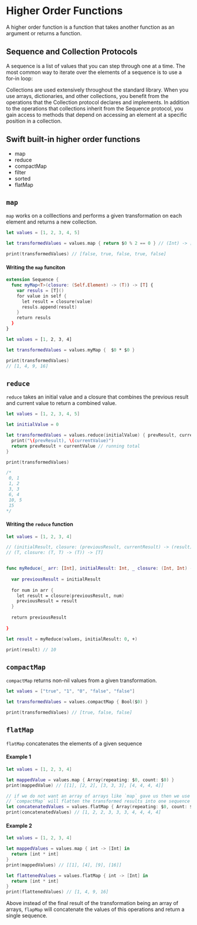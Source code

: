 # Higher Order Functions

A higher order function is a function that takes another function as an argument or returns a function. 

## Sequence and Collection Protocols 

A sequence is a list of values that you can step through one at a time. The most common way to iterate over the elements of a sequence is to use a for-in loop:

Collections are used extensively throughout the standard library. When you use arrays, dictionaries, and other collections, you benefit from the operations that the Collection protocol declares and implements. In addition to the operations that collections inherit from the Sequence protocol, you gain access to methods that depend on accessing an element at a specific position in a collection.

## Swift built-in higher order functions 

* map 
* reduce 
* compactMap 
* filter
* sorted 
* flatMap

## `map`

`map` works on a colllections and performs a given transformation on each element and returns a new collection. 

```swift
let values = [1, 2, 3, 4, 5]

let transformedValues = values.map { return $0 % 2 == 0 } // (Int) -> [T]

print(transformedValues) // [false, true, false, true, false]
```

#### Writing the `map` funciton 

```swift
extension Sequence {
  func myMap<T>(closure: (Self.Element) -> (T)) -> [T] {
    var resuls = [T]()
    for value in self {
      let result = closure(value)
      resuls.append(result)
    }
    return resuls
  }
}

let values = [1, 2, 3, 4]

let transformedValues = values.myMap {  $0 * $0 }

print(transformedValues)
// [1, 4, 9, 16]
```

## `reduce`

`reduce` takes an initial value and a closure that combines the previous result and current value to return a combined value. 

```swift 
let values = [1, 2, 3, 4, 5]

let initialValue = 0

let transformedValues = values.reduce(initialValue) { prevResult, currentValue in
  print("\(prevResult), \(currentValue)")
  return prevResult + currentValue // running total
}

print(transformedValues)

/*
 0, 1
 1, 2
 3, 3
 6, 4
 10, 5
 15
*/
```

#### Writing the `reduce` function 

```swift 
let values = [1, 2, 3, 4]

// (initialResult, closure: (previousResult, currentResult) -> (result))
// (T, closure: (T, T) -> (T)) -> [T]


func myReduce(_ arr: [Int], initialResult: Int, _ closure: (Int, Int) -> (Int)) -> Int {
    
  var previousResult = initialResult
  
  for num in arr {
    let result = closure(previousResult, num)
    previousResult = result
  }
  
  return previousResult
  
}

let result = myReduce(values, initialResult: 0, +)

print(result) // 10
```


## `compactMap`

`compactMap` returns non-nil values from a given transformation. 

```swift
let values = ["true", "1", "0", "false", "false"]

let transformedValues = values.compactMap { Bool($0) }

print(transformedValues) // [true, false, false]
```

## `flatMap`

`flatMap` concatenates the elements of a given sequence 

#### Example 1

```swift 
let values = [1, 2, 3, 4]

let mappedValue = values.map { Array(repeating: $0, count: $0) }
print(mappedValue) // [[1], [2, 2], [3, 3, 3], [4, 4, 4, 4]]

// if we do not want an array of arrays like `map` gave us then we use `compactMap` as below
// `compactMap` will flatten the transformed results into one sequence by concatenated each result
let concatenatedValues = values.flatMap { Array(repeating: $0, count: $0) }
print(concatenatedValues) // [1, 2, 2, 3, 3, 3, 4, 4, 4, 4] 
```

#### Example 2 

```swift 
let values = [1, 2, 3, 4]

let mappedValues = values.map { int -> [Int] in
  return [int * int]
}
print(mappedValues) // [[1], [4], [9], [16]]

let flattenedValues = values.flatMap { int -> [Int] in
  return [int * int]
}
print(flattenedValues) // [1, 4, 9, 16]
```

Above instead of the final result of the transformation being an array of arrays, `flapMap` will concatenate the values of this operations and return a single sequence.
